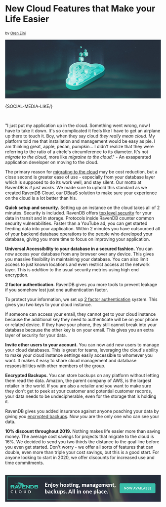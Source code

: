 # New Cloud Features that Make your Life Easier
<small>by <a href="mailto:ayende@hibernatingrhinos.com">Oren Eini</a></small>

<div class="article-img figure text-center">
  <img src="images/new-ravendb-cloud-features-that-make-your-saas-easier.jpg" alt="New Cloud Features that Make your Life Easier" class="img-responsive img-thumbnail">
</div>

{SOCIAL-MEDIA-LIKE/}

<br/>

"I just put my application up in the cloud. Something went wrong, now I have to take it down. It's so complicated it feels like I have to get an airplane up there to touch it. Boy, when they say cloud *they really mean cloud*. My platform told me that installation and management would be easy as pie. I am thinking great, apple, pecan, pumpkin... I didn't realize that they were referring to the ratio of a circle's circumference to its diameter. It's not *migrate to the cloud*, more like *migraine to the cloud*." - An exasperated application developer on moving to the cloud.</p>

The primary reason for [migrating to the cloud](https://ravendb.net/docs/article-page/4.2/csharp/cloud/cloud-migration) may be cost reduction, but a close second is greater ease of use - especially from your database layer which is supposed to do its work well, and stay silent. Our motto at RavenDB is *it just works*. We made sure to uphold this standard as we created RavenDB Cloud, our DBaaS solution to make sure your experience on the cloud is a lot better than his.

**Quick setup and security.** Setting up an instance on the cloud takes all of 2 minutes. Security is included. RavenDB offers [top level security](https://ravendb.net/search?q=security) for your data in transit and in storage. Protocols inside RavenDB counter common security vulnerabilities. Faster than a YouTube ad, you can get started feeding data into your application. Within 2 minutes you have outsourced all of your backend database operations to the people who developed your database, giving you more time to focus on improving your application.

**Universal Accessibility to your database in a secured fashion.** You can now access your database from any browser over any device. This gives you massive flexibility in maintaining your database. You can also limit access to just known locations and even restrict access at the network layer. This is *addition* to the usual security metrics using high end encryption.

**2 factor authentication.** RavenDB gives you more tools to prevent leakage if you somehow lost just one authentication factor.

To protect your information, we set up [2 factor authentication](https://ravendb.net/docs/article-page/4.2/csharp/server/security/overview) system. This gives you two keys to your cloud instance.

If someone can access your email, they cannot get to your cloud instance because the additional key they need to authenticate will be on your phone or related device. If they have your phone, they still cannot break into your database because the other key is on your email. This gives you an extra layer of security for your data.

**Invite other users to your account.** You can now add new users to manage your cloud databases. This is great for teams, leveraging the cloud's ability to make your cloud instance settings easily accessible to whomever you want. It makes it easy to share cloud management and database responsibilities with other members of the group.

**Encrypted Backups.** You can store backups on any platform without letting them read the data. Amazon, the parent company of AWS, is the largest retailer in the world. If you are also a retailer and you want to make sure they don't get to peek at your customer and potential customer records, your data needs to be undecipherable, even for the storage that is holding it.

RavenDB gives you added insurance against anyone poaching your data by giving you [encrypted backups](https://ravendb.net/docs/article-page/4.2/csharp/client-api/operations/maintenance/backup/encrypted-backup). Now *you* are the only one who can see your data.

**10% discount throughout 2019.** Nothing makes life easier more than saving money. The average cost savings for projects that migrate to the cloud is 16%. We decided to send you two thirds the distance to the goal line before you even get started. Don't worry - we offer all sorts of features that can double, even more than triple your cost savings, but this is a good start. For anyone looking to start in 2020, we offer discounts for increased use and time commitments.<br/><br/>

<a href="https://cloud.ravendb.net" target="_blank"><img src="images/ravendb-cloud.png" class="img-responsive m-0-auto" alt="RavenDB Cloud"/></a>